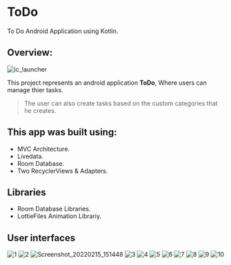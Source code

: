 # ToDo
To Do Android Application using Kotlin.

## Overview:
![ic_launcher](https://user-images.githubusercontent.com/92246795/154055062-48b44deb-bba6-4d05-bf70-5efd32e8697a.png)

This project represents an android application **ToDo**, Where users can manage thier tasks.
> The user can also create tasks based on the custom categories that he creates.

## This app was built using:
* MVC Architecture.
* Livedata.
* Room Database.
* Two RecyclerViews & Adapters.

## Libraries
* Room Database Libraries.
* LottieFiles Animation Librariy.

## User interfaces
![1](https://user-images.githubusercontent.com/92246795/154059982-f16ca094-c870-445c-b7e1-43eb553d0a68.png)
![2](https://user-images.githubusercontent.com/92246795/154060007-1b803927-43a6-4c83-8bfa-ac646d46bde5.png)
![Screenshot_20220215_151448](https://user-images.githubusercontent.com/92246795/154060235-cde58a1a-191f-4e5f-82c8-f4937b782266.png)
![3](https://user-images.githubusercontent.com/92246795/154060022-a1ac86ec-5a8b-4185-b001-f6a153e341da.png)
![4](https://user-images.githubusercontent.com/92246795/154060039-9111c867-1738-4858-95d4-bfb5e9f67551.png)
![5](https://user-images.githubusercontent.com/92246795/154060053-f8a28ef8-deb5-43f4-b02a-01bfe8a63363.png)
![6](https://user-images.githubusercontent.com/92246795/154060062-42efc9f4-d673-4753-837f-b983b6f113a7.png)
![7](https://user-images.githubusercontent.com/92246795/154060077-879b2d7f-80f5-4526-aecc-0fa47d8cc5b3.png)
![8](https://user-images.githubusercontent.com/92246795/154060087-f2c77380-758e-43cf-b097-db810f6a8134.png)
![9](https://user-images.githubusercontent.com/92246795/154060102-1ed838c3-1e9f-4988-b624-4442c909d8c8.png)
![10](https://user-images.githubusercontent.com/92246795/154060118-c4585663-74e1-40b9-b842-6c1b6745403a.png)
